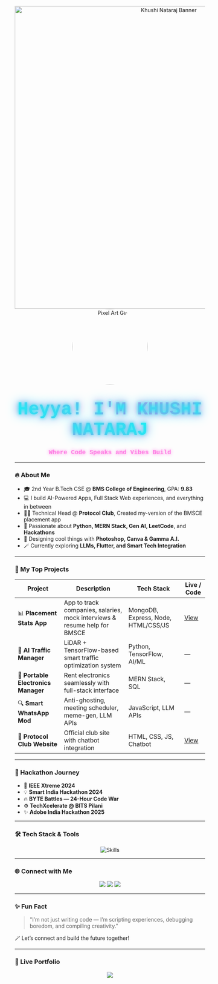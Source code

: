 <p align="center">
  <img src="https://raw.githubusercontent.com/KhushiNataraj/KhushiNataraj/main/assets/khushi-banner.gif" alt="Khushi Nataraj Banner" width="800"/>
  <br/>
  <img src="https://i.gifer.com/origin/2d/2d9a9f8e4a7e3e5e6e9e3e5e6e9e3e5e6e9e3e5e6e9.gif" alt="Pixel Art GIF" width="200" style="border-radius:50%">
</p>

<h1 align="center">
  <span style="font-family: 'Courier New', monospace; 
              font-size: 3rem; 
              background: linear-gradient(45deg, #00FFF7, #FF5DDD, #00FFF7);
              -webkit-background-clip: text;
              background-clip: text;
              color: transparent;
              text-shadow: 0 0 10px #00FFF7,
                          0 0 20px #FF5DDD,
                          0 0 30px #00FFF7;
              animation: neonGlow 2s infinite alternate;">Heyya! I'M KHUSHI NATARAJ</span>
</h1>
<h3 align="center" style="font-family: 'Courier New', monospace; 
                        color: #FF5DDD;
                        text-shadow: 0 0 8px #FF5DDD;
                        animation: pulse 1.5s infinite alternate;">Where Code Speaks and Vibes Build</h3>

<style>
  @keyframes neonGlow {
    from { text-shadow: 0 0 10px #00FFF7, 0 0 20px #FF5DDD, 0 0 30px #00FFF7; }
    to { text-shadow: 0 0 15px #00FFF7, 0 0 25px #FF5DDD, 0 0 35px #00FFF7; }
  }
  @keyframes pulse {
    from { opacity: 0.8; }
    to { opacity: 1; }
  }
</style>

---

### 🔥 About Me

* 🎓 2nd Year B.Tech CSE @ **BMS College of Engineering**, GPA: **9.83**
* 💻 I build AI-Powered Apps, Full Stack Web experiences, and everything in between
* 👩‍💼 Technical Head @ **Protocol Club**, Created my-version of the BMSCE placement app
* 🧠 Passionate about **Python, MERN Stack, Gen AI, LeetCode**, and **Hackathons**
* 🌈 Designing cool things with **Photoshop, Canva & Gamma A.I.**
* 🪄 Currently exploring **LLMs, Flutter, and Smart Tech Integration**

---

### 🚀 My Top Projects

| Project                             | Description                                                               | Tech Stack                          | Live / Code                                                 |
| ----------------------------------- | ------------------------------------------------------------------------- | ----------------------------------- | ----------------------------------------------------------- |
| 📊 **Placement Stats App**          | App to track companies, salaries, mock interviews & resume help for BMSCE | MongoDB, Express, Node, HTML/CSS/JS | [View](https://must-not-be-namedd.github.io/proto_website/) |
| 🤖 **AI Traffic Manager**           | LiDAR + TensorFlow-based smart traffic optimization system                | Python, TensorFlow, AI/ML           | —                                                           |
| 💼 **Portable Electronics Manager** | Rent electronics seamlessly with full-stack interface                     | MERN Stack, SQL                     | —                                                           |
| 🔍 **Smart WhatsApp Mod**           | Anti-ghosting, meeting scheduler, meme-gen, LLM APIs                      | JavaScript, LLM APIs                | —                                                           |
| 🧠 **Protocol Club Website**        | Official club site with chatbot integration                               | HTML, CSS, JS, Chatbot              | [View](https://must-not-be-namedd.github.io/proto_website/) |

---

### 💼 Hackathon Journey

* 🧠 **IEEE Xtreme 2024**
* 💡 **Smart India Hackathon 2024**
* 🔥 **BYTE Battles — 24-Hour Code War**
* ⚙️ **TechXcelerate @ BITS Pilani**
* ✨ **Adobe India Hackathon 2025**

---

### 🛠️ Tech Stack & Tools

<p align="center">
  <img src="https://skillicons.dev/icons?i=java,python,js,react,nodejs,mongodb,flutter,html,css,tailwind,figma,git" alt="Skills" />
</p>

---

### 🌐 Connect with Me

<p align="center">
  <a href="mailto:khushinataraj28@gmail.com"><img src="https://img.shields.io/badge/Gmail-D14836?style=for-the-badge&logo=gmail&logoColor=white"/></a>
  <a href="https://www.linkedin.com/in/khushi-nataraj-28npk12/"><img src="https://img.shields.io/badge/LinkedIn-%230077B5.svg?style=for-the-badge&logo=linkedin&logoColor=white"/></a>
  <a href="https://github.com/KhushiNataraj"><img src="https://img.shields.io/badge/GitHub-181717?style=for-the-badge&logo=github&logoColor=white"/></a>
</p>

---

### ✨ Fun Fact

> "I’m not just writing code — I’m scripting experiences, debugging boredom, and compiling creativity."

🪄 Let’s connect and build the future together!

---

### 🎨 Live Portfolio

<p align="center">
  <a href="https://khushinataraj.dev"><img src="https://img.shields.io/badge/Visit%20Portfolio-blueviolet?style=for-the-badge&logo=react&logoColor=white" /></a>
</p>
